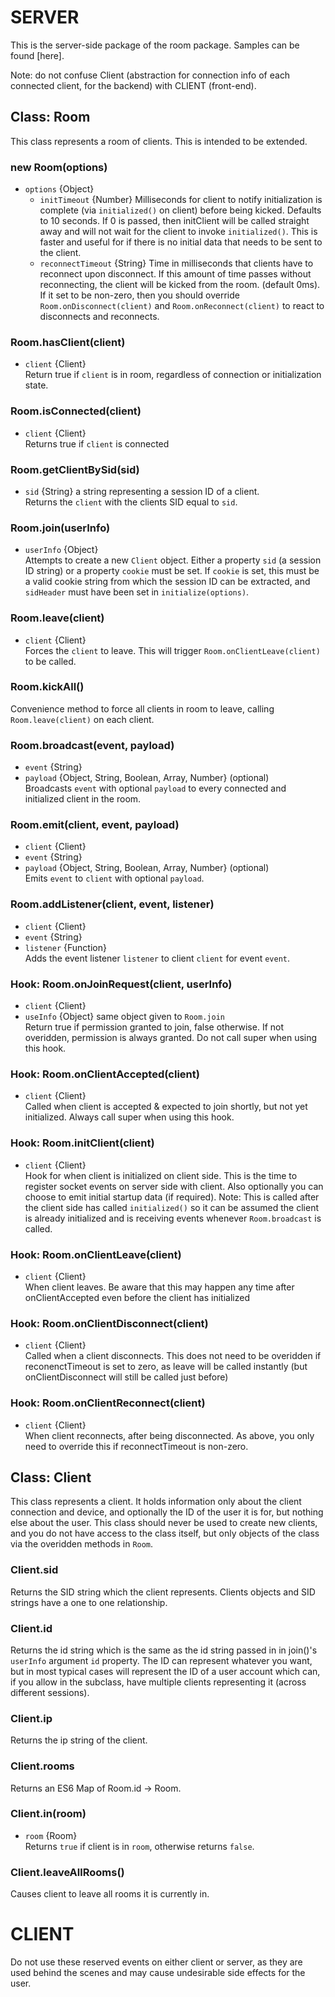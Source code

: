 # SERVER
This is the server-side package of the room package. Samples can be found [here].

Note: do not confuse Client (abstraction for connection info of each connected client, for the backend) with CLIENT (front-end).

## Class: Room

This class represents a room of clients. This is intended to be extended.

### new Room(options)
- `options` {Object}
  - `initTimeout` {Number} Milliseconds for client to notify initialization is complete (via `initialized()` on client) before being kicked. Defaults to 10 seconds. If 0 is passed, then initClient will be called straight away and will not wait for the client to invoke `initialized()`. This is faster and useful for if there is no initial data that needs to be sent to the client.
  - `reconnectTimeout` {String} Time in milliseconds that clients have to reconnect upon disconnect. If this amount of time passes without reconnecting, the client will be kicked from the room. (default 0ms). If it set to be non-zero, then you should override `Room.onDisconnect(client)` and `Room.onReconnect(client)` to react to disconnects and reconnects.

### Room.hasClient(client)
- `client` {Client}  
Return true if `client` is in room, regardless of connection or initialization state.

### Room.isConnected(client)
- `client` {Client}  
Returns true if `client` is connected

### Room.getClientBySid(sid)
- `sid` {String} a string representing a session ID of a client.  
Returns the `client` with the clients SID equal to `sid`.

### Room.join(userInfo)
- `userInfo` {Object}  
Attempts to create a new `Client` object. Either a property `sid` (a session ID string) or a property `cookie` must be set. If `cookie` is set, this must be a valid cookie string from which the session ID can be extracted, and `sidHeader` must have been set in `initialize(options)`.

### Room.leave(client)
- `client` {Client}  
Forces the `client` to leave. This will trigger `Room.onClientLeave(client)` to be called.

### Room.kickAll()
Convenience method to force all clients in room to leave, calling `Room.leave(client)` on each client.

### Room.broadcast(event, payload)
- `event` {String}  
- `payload` {Object, String, Boolean, Array, Number} (optional)  
Broadcasts `event` with optional `payload` to every connected and initialized client in the room.

### Room.emit(client, event, payload)
- `client` {Client}  
- `event` {String}  
- `payload` {Object, String, Boolean, Array, Number} (optional)  
Emits `event` to `client` with optional `payload`.

### Room.addListener(client, event, listener)
- `client` {Client}  
- `event` {String}  
- `listener` {Function}  
Adds the event listener `listener` to client `client` for event `event`.

### Hook: Room.onJoinRequest(client, userInfo)
- `client` {Client}  
- `useInfo` {Object} same object given to `Room.join`  
Return true if permission granted to join, false otherwise. If not overidden, permission is always granted. Do not call super when using this hook.

### Hook: Room.onClientAccepted(client) 
- `client` {Client}  
Called when client is accepted & expected to join shortly, but not yet initialized. Always call super when using this hook.

### Hook: Room.initClient(client)
- `client` {Client}  
Hook for when client is initialized on client side. This is the time to register socket events on server side with client. Also optionally you can choose to emit initial startup data (if required). Note: This is called after the client side has called `initialized()` so it can be assumed the client is already initialized and is receiving events whenever `Room.broadcast` is called.

### Hook: Room.onClientLeave(client)
- `client` {Client}  
When client leaves. Be aware that this may happen any time after onClientAccepted even before the client has initialized

### Hook: Room.onClientDisconnect(client)
- `client` {Client}  
Called when a client disconnects. This does not need to be overidden if reconenctTimeout is set to zero, as leave will be called instantly (but onClientDisconnect will still be called just before)

### Hook: Room.onClientReconnect(client)
- `client` {Client}  
When client reconnects, after being disconnected. As above, you only need to override this if reconnectTimeout is non-zero.


## Class: Client
This class represents a client. It holds information only about the client connection and device, and optionally the ID of the user it is for, but nothing else about the user. This class should never be used to create new clients, and you do not have access to the class itself, but only objects of the class via the overidden methods in `Room`. 

### Client.sid
Returns the SID string which the client represents. Clients objects and SID strings have a one to one relationship.

### Client.id
Returns the id string which is the same as the id string passed in in join()'s `userInfo` argument `id` property. The ID can represent whatever you want, but in most typical cases will represent the ID of a user account which can, if you allow in the subclass, have multiple clients representing it (across different sessions).

### Client.ip
Returns the ip string of the client.

### Client.rooms
Returns an ES6 Map of Room.id -> Room.

### Client.in(room)
- `room` {Room}  
Returns `true` if client is in `room`, otherwise returns `false`.

### Client.leaveAllRooms()
Causes client to leave all rooms it is currently in.


# CLIENT




Do not use these reserved events on either client or server, as they are used behind the scenes and may cause undesirable side effects for the user.
